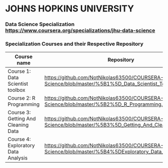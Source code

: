 # JOHNS HOPKINS UNIVERSITY 
### Data Science Specialization https://www.coursera.org/specializations/jhu-data-science
### Specialization Courses and their Respective Repository 

Course name | Repository 
------------| ----------
Course 1: Data Scientist toolbox | https://github.com/NotNikolas63500/COURSERA-JHU-Data-Science/blob/master/%5B1%5D_Data_Scientist_Toolbox.md
Course 2: R Programming  | https://github.com/NotNikolas63500/COURSERA-JHU-Data-Science/blob/master/%5B2%5D_R_Programming.md
Course 3: Getting And Cleaning Data | https://github.com/NotNikolas63500/COURSERA-JHU-Data-Science/blob/master/%5B3%5D_Getting_And_Cleaning_Data.md
Course 4: Exploratory Data Analysis | https://github.com/NotNikolas63500/COURSERA-JHU-Data-Science/blob/master/%5B4%5DExploratory_Data_Analysis.md
